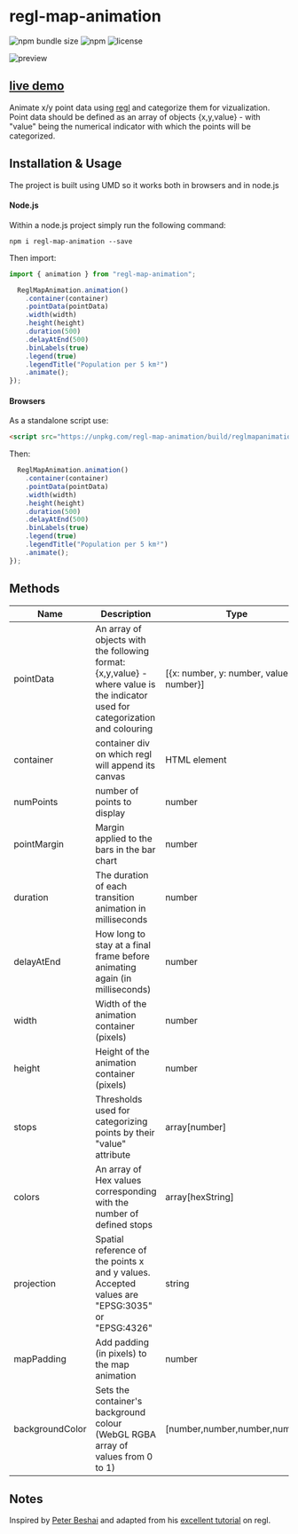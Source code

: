 # regl-map-animation

![npm bundle size](https://img.shields.io/bundlephobia/min/regl-map-animation)
![npm](https://img.shields.io/npm/v/regl-map-animation)
![license](https://img.shields.io/badge/license-EUPL-success)

<div>
<img src="assets/images/optimized.gif" alt="preview"/>
<div>

## [live demo](https://eurostat.github.io/regl-map-animation/examples/basic/)

Animate x/y point data using [regl](https://github.com/regl-project/regl) and categorize them for vizualization. Point data should be defined as an array of objects {x,y,value} - with "value" being the numerical indicator with which the points will be categorized.

## Installation & Usage

The project is built using UMD so it works both in browsers and in node.js

#### Node.js

Within a node.js project simply run the following command:

`npm i regl-map-animation --save`

Then import:

```javascript
import { animation } from "regl-map-animation";

  ReglMapAnimation.animation()
    .container(container)
    .pointData(pointData)
    .width(width)
    .height(height)
    .duration(500)
    .delayAtEnd(500)
    .binLabels(true)
    .legend(true)
    .legendTitle("Population per 5 km²")
    .animate();
});
```

#### Browsers

As a standalone script use:

```html
<script src="https://unpkg.com/regl-map-animation/build/reglmapanimation.js"></script>
```

Then:

```javascript
  ReglMapAnimation.animation()
    .container(container)
    .pointData(pointData)
    .width(width)
    .height(height)
    .duration(500)
    .delayAtEnd(500)
    .binLabels(true)
    .legend(true)
    .legendTitle("Population per 5 km²")
    .animate();
});
```

## Methods

| Name            | Description                                                                                                                     | Type                                    | Required | Default            |
| --------------- | ------------------------------------------------------------------------------------------------------------------------------- | --------------------------------------- | -------- | ------------------ |
| pointData       | An array of objects with the following format: {x,y,value} - where value is the indicator used for categorization and colouring | [{x: number, y: number, value: number}] | True     |                    |
| container       | container div on which regl will append its canvas                                                                              | HTML element                            | False    | document.body      |
| numPoints       | number of points to display                                                                                                     | number                                  | False    | pointData.length   |
| pointMargin     | Margin applied to the bars in the bar chart                                                                                     | number                                  | False    | 1                  |
| duration        | The duration of each transition animation in milliseconds                                                                       | number                                  | False    | 5000               |
| delayAtEnd      | How long to stay at a final frame before animating again (in milliseconds)                                                      | number                                  | False    | 0                  |
| width           | Width of the animation container (pixels)                                                                                       | number                                  | False    | window.innerWidth  |
| height          | Height of the animation container (pixels)                                                                                      | number                                  | False    | window.innerHeight |
| stops           | Thresholds used for categorizing points by their "value" attribute                                                              | array[number]                           | False    |                    |
| colors          | An array of Hex values corresponding with the number of defined stops                                                           | array[hexString]                        | False    |                    |
| projection      | Spatial reference of the points x and y values. Accepted values are "EPSG:3035" or "EPSG:4326"                                  | string                                  | False    | "EPSG:3035"        |
| mapPadding      | Add padding (in pixels) to the map animation                                                                                    | number                                  | False    |
| backgroundColor | Sets the container's background colour (WebGL RGBA array of values from 0 to 1)                                                 | [number,number,number,number]           | False    | [1,1,1,1] (white)  |

## Notes

Inspired by [Peter Beshai](https://peterbeshai.com/) and adapted from his [excellent tutorial](https://peterbeshai.com/blog/2017-05-26-beautifully-animate-points-with-webgl-and-regl/) on regl.
